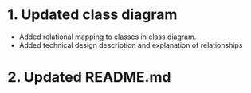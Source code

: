 # 1. Updated class diagram
 - Added relational mapping to classes in class diagram.
 - Added technical design description and explanation of relationships

# 2. Updated README.md
    